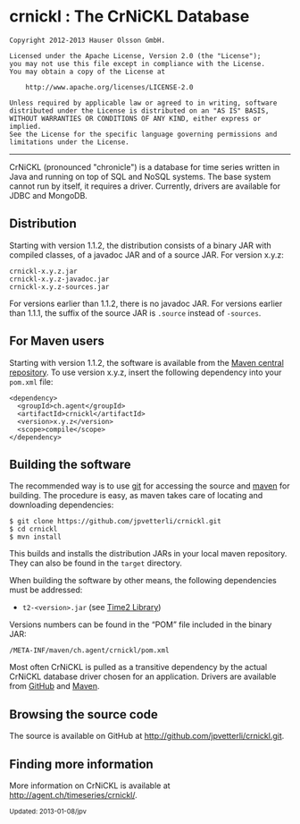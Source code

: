 crnickl : The CrNiCKL Database
==============================

	Copyright 2012-2013 Hauser Olsson GmbH.
	
	Licensed under the Apache License, Version 2.0 (the "License");
	you may not use this file except in compliance with the License.
	You may obtain a copy of the License at
	
    	http://www.apache.org/licenses/LICENSE-2.0

	Unless required by applicable law or agreed to in writing, software
	distributed under the License is distributed on an "AS IS" BASIS,
	WITHOUT WARRANTIES OR CONDITIONS OF ANY KIND, either express or implied.
	See the License for the specific language governing permissions and
	limitations under the License.

*** 

CrNiCKL (pronounced "chronicle") is a database for time series written in Java 
and running on top of SQL and NoSQL systems. The base system cannot run 
by itself, it requires a driver. 
Currently, drivers are available for JDBC and MongoDB.

Distribution
------------

Starting with version 1.1.2, the distribution consists of a binary JAR with 
compiled classes, of a javadoc JAR and of a source JAR. For version x.y.z:

	crnickl-x.y.z.jar
	crnickl-x.y.z-javadoc.jar
	crnickl-x.y.z-sources.jar

For versions earlier than 1.1.2, there is no javadoc JAR. For versions earlier 
than 1.1.1, the suffix of the source JAR is `.source` instead of `-sources`. 

For Maven users
---------------

Starting with version 1.1.2, the software is available from the <a 
href="http://repo.maven.apache.org/maven2/ch/agent/crnickl/">Maven central 
repository</a>. To use version x.y.z, insert the following dependency into your 
`pom.xml` file:

    <dependency>
      <groupId>ch.agent</groupId>
      <artifactId>crnickl</artifactId>
      <version>x.y.z</version>
      <scope>compile</scope>
    </dependency>

Building the software
---------------------

The recommended way is to use [git](http://git-scm.com) for accessing the
source and [maven](<http://maven.apache.org/>) for building. The procedure 
is easy, as maven takes care of locating and downloading dependencies:

	$ git clone https://github.com/jpvetterli/crnickl.git
	$ cd crnickl
	$ mvn install

This builds and installs the distribution JARs in your local maven
repository. They can also be found in the `target` directory.

When building the software by other means, the following dependencies must be
addressed:

- `t2-<version>.jar` (see [Time2 Library](<http://agent.ch/timeseries/t2/>)) 

Versions numbers can be found in the <q>POM</q> file included in the binary 
JAR:

	/META-INF/maven/ch.agent/crnickl/pom.xml

Most often CrNiCKL is pulled as a transitive dependency by the actual CrNiCKL 
database driver chosen for an application. Drivers are available from
[GitHub](<https://github.com/jpvetterli/>) and 
[Maven](<http://repo.maven.apache.org/maven2/ch/agent/>).

Browsing the source code
------------------------

The source is available on GitHub at 
<http://github.com/jpvetterli/crnickl.git>.

Finding more information
------------------------

More information on CrNiCKL is available at 
<http://agent.ch/timeseries/crnickl/>.

<small>Updated: 2013-01-08/jpv</small>

<link rel="stylesheet" type="text/css" href="README.css"/>

